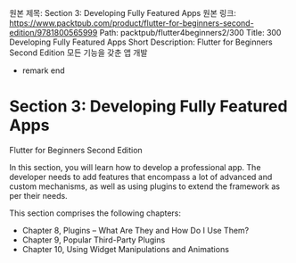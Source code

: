 원본 제목: Section 3: Developing Fully Featured Apps
원본 링크: https://www.packtpub.com/product/flutter-for-beginners-second-edition/9781800565999
Path:
packtpub/flutter4beginners2/300
Title:
300 Developing Fully Featured Apps
Short Description:
Flutter for Beginners Second Edition 모든 기능을 갖춘 앱 개발

- remark end


# Section 3: Developing Fully Featured Apps
Flutter for Beginners Second Edition

In this section, you will learn how to develop a professional app. The developer needs to add features that encompass a lot of advanced and custom mechanisms, as well as using plugins to extend the framework as per their needs.

This section comprises the following chapters:

- Chapter 8, Plugins – What Are They and How Do I Use Them?
- Chapter 9, Popular Third-Party Plugins
- Chapter 10, Using Widget Manipulations and Animations

